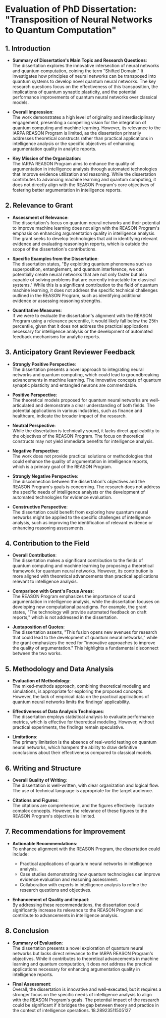 # Evaluation of PhD Dissertation: "Transposition of Neural Networks to Quantum Computation"

## 1. Introduction
- **Summary of Dissertation's Main Topic and Research Questions**:  
  The dissertation explores the innovative intersection of neural networks and quantum computation, coining the term "Shifted Domain." It investigates how principles of neural networks can be transposed into quantum systems to develop novel quantum neural networks. The key research questions focus on the effectiveness of this transposition, the implications of quantum synaptic plasticity, and the potential performance improvements of quantum neural networks over classical models.

- **Overall Impression**:  
  The work demonstrates a high level of originality and interdisciplinary engagement, presenting a compelling vision for the integration of quantum computing and machine learning. However, its relevance to the IARPA REASON Program is limited, as the dissertation primarily addresses theoretical constructs rather than practical applications in intelligence analysis or the specific objectives of enhancing argumentation quality in analytic reports.

- **Key Mission of the Organization**:  
  The IARPA REASON Program aims to enhance the quality of argumentation in intelligence analysis through automated technologies that improve evidence utilization and reasoning. While the dissertation contributes to advancing machine learning and quantum computing, it does not directly align with the REASON Program's core objectives of fostering better argumentation in intelligence reports.

## 2. Relevance to Grant
- **Assessment of Relevance**:  
  The dissertation's focus on quantum neural networks and their potential to improve machine learning does not align with the REASON Program's emphasis on enhancing argumentation quality in intelligence analysis. The grant seeks to develop technologies that aid in identifying relevant evidence and evaluating reasoning in reports, which is outside the scope of the dissertation's contributions.

- **Specific Examples from the Dissertation**:  
  The dissertation states, "By exploiting quantum phenomena such as superposition, entanglement, and quantum interference, we can potentially create neural networks that are not only faster but also capable of solving problems that are currently intractable for classical systems." While this is a significant contribution to the field of quantum machine learning, it does not address the specific technical challenges outlined in the REASON Program, such as identifying additional evidence or assessing reasoning strengths.

- **Quantitative Measures**:  
  If we were to evaluate the dissertation's alignment with the REASON Program using a relevance percentile, it would likely fall below the 25th percentile, given that it does not address the practical applications necessary for intelligence analysis or the development of automated feedback mechanisms for analytic reports.

## 3. Anticipatory Grant Reviewer Feedback
- **Strongly Positive Perspective**:  
  The dissertation presents a novel approach to integrating neural networks and quantum computing, which could lead to groundbreaking advancements in machine learning. The innovative concepts of quantum synaptic plasticity and entangled neurons are commendable.

- **Positive Perspective**:  
  The theoretical models proposed for quantum neural networks are well-articulated and demonstrate a clear understanding of both fields. The potential applications in various industries, such as finance and healthcare, indicate the broader impact of the research.

- **Neutral Perspective**:  
  While the dissertation is technically sound, it lacks direct applicability to the objectives of the REASON Program. The focus on theoretical constructs may not yield immediate benefits for intelligence analysis.

- **Negative Perspective**:  
  The work does not provide practical solutions or methodologies that could enhance the quality of argumentation in intelligence reports, which is a primary goal of the REASON Program.

- **Strongly Negative Perspective**:  
  The disconnection between the dissertation's objectives and the REASON Program's goals is concerning. The research does not address the specific needs of intelligence analysts or the development of automated technologies for evidence evaluation.

- **Constructive Perspective**:  
  The dissertation could benefit from exploring how quantum neural networks might be applied to the specific challenges of intelligence analysis, such as improving the identification of relevant evidence or enhancing reasoning assessments.

## 4. Contribution to the Field
- **Overall Contribution**:  
  The dissertation makes a significant contribution to the fields of quantum computing and machine learning by proposing a theoretical framework for quantum neural networks. However, its contribution is more aligned with theoretical advancements than practical applications relevant to intelligence analysis.

- **Comparison with Grant's Focus Areas**:  
  The REASON Program emphasizes the importance of sound argumentation in intelligence analysis, while the dissertation focuses on developing new computational paradigms. For example, the grant states, "The technology will provide automated feedback on draft reports," which is not addressed in the dissertation.

- **Juxtaposition of Quotes**:  
  The dissertation asserts, "This fusion opens new avenues for research that could lead to the development of quantum neural networks," while the grant emphasizes the need for "innovative approaches to improve the quality of argumentation." This highlights a fundamental disconnect between the two works.

## 5. Methodology and Data Analysis
- **Evaluation of Methodology**:  
  The mixed-methods approach, combining theoretical modeling and simulations, is appropriate for exploring the proposed concepts. However, the lack of empirical data on the practical applications of quantum neural networks limits the findings' applicability.

- **Effectiveness of Data Analysis Techniques**:  
  The dissertation employs statistical analysis to evaluate performance metrics, which is effective for theoretical modeling. However, without practical experiments, the findings remain speculative.

- **Limitations**:  
  The primary limitation is the absence of real-world testing on quantum neural networks, which hampers the ability to draw definitive conclusions about their effectiveness compared to classical models.

## 6. Writing and Structure
- **Overall Quality of Writing**:  
  The dissertation is well-written, with clear organization and logical flow. The use of technical language is appropriate for the target audience.

- **Citations and Figures**:  
  The citations are comprehensive, and the figures effectively illustrate complex concepts. However, the relevance of these figures to the REASON Program's objectives is limited.

## 7. Recommendations for Improvement
- **Actionable Recommendations**:  
  To enhance alignment with the REASON Program, the dissertation could include:
  - Practical applications of quantum neural networks in intelligence analysis.
  - Case studies demonstrating how quantum technologies can improve evidence evaluation and reasoning assessment.
  - Collaboration with experts in intelligence analysis to refine the research questions and objectives.

- **Enhancement of Quality and Impact**:  
  By addressing these recommendations, the dissertation could significantly increase its relevance to the REASON Program and contribute to advancements in intelligence analysis.

## 8. Conclusion
- **Summary of Evaluation**:  
  The dissertation presents a novel exploration of quantum neural networks but lacks direct relevance to the IARPA REASON Program's objectives. While it contributes to theoretical advancements in machine learning and quantum computation, it does not address the practical applications necessary for enhancing argumentation quality in intelligence reports.

- **Final Assessment**:  
  Overall, the dissertation is innovative and well-executed, but it requires a stronger focus on the specific needs of intelligence analysis to align with the REASON Program's goals. The potential impact of the research could be significant if it bridges the gap between theory and practice in the context of intelligence operations. 18.28923511505127